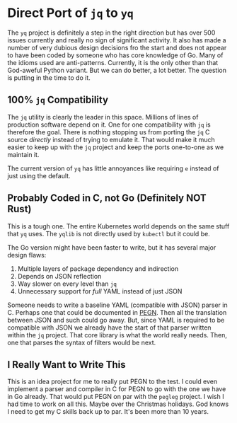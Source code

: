 # Direct Port of `jq` to `yq`

The `yq` project is definitely a step in the right direction but has
over 500 issues currently and really no sign of significant activity. It
also has made a number of very dubious design decisions fro the start
and does not appear to have been coded by someone who has core knowledge
of Go. Many of the idioms used are anti-patterns. Currently, it is the
only other than that God-aweful Python variant. But we can do better, a
lot better. The question is putting in the time to do it.

## 100% `jq` Compatibility

The `jq` utility is clearly the leader in this space. Millions of lines
of production software depend on it. One for one compatibility with `jq`
is therefore the goal. There is nothing stopping us from porting the
`jq` C source *directly* instead of trying to emulate it. That would
make it much easier to keep up with the `jq` project and keep the ports
one-to-one as we maintain it. 

The current version of `yq` has little annoyances like requiring `e`
instead of just using the default.

## Probably Coded in C, not Go (Definitely NOT Rust)

This is a tough one. The entire Kubernetes world depends on the same
stuff that `yq` uses. The `yqlib` is not directly used by `kubectl` but
it could be.

The Go version might have been faster to write, but it has several major
design flaws:

1. Multiple layers of package dependency and indirection
1. Depends on JSON reflection
1. Way slower on every level than `jq`
1. Unnecessary support for *full* YAML instead of just JSON

Someone needs to write a baseline YAML (compatible with JSON) parser in
C. Perhaps one that could be documented in [PEGN](pegn.dev). Then all
the translation between JSON and such could go away. But, since YAML
is required to be compatible with JSON we already have the start of
that parser written within the `jq` project. That core library is what
the world really needs. Then, one that parses the syntax of filters
would be next.

## I Really Want to Write This

This is an idea project for me to really put PEGN to the test. I could
even implement a parser and compiler in C for PEGN to go with the one
we have in Go already. That would put PEGN on par with the `pegleg`
project. I wish I had time to work on all this. Maybe over the Christmas
holidays. God knows I need to get my C skills back up to par. It's been
more than 10 years.
